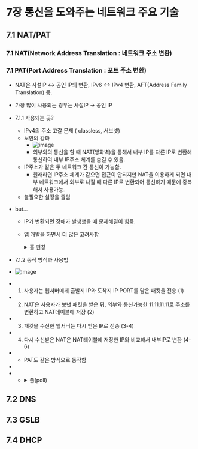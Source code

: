 # 7장 통신을 도와주는 네트워크 주요 기술

## 7.1 NAT/PAT
### 7.1 NAT(Network Address Translation : 네트워크 주소 변환)
### 7.1 PAT(Port Address Translation : 포트 주소 변환) 
+ NAT은 사설IP <-> 공인 IP의 변환, IPv6 <-> IPv4 변환, AFT(Address Family Translation) 등.
+ 가장 많이 사용되는 경우는 사설IP -> 공인 IP
+ 7.1.1 사용되는 곳?
  + IPv4의 주소 고갈 문제 ( classless, 서브넷)
  + 보안의 강화
    + ![image](https://user-images.githubusercontent.com/54886969/159718689-79d84575-905c-4810-85f8-cc2252be71a2.png)
    + 외부와의 통신을 할 때 NAT(방화벽)을 통해서 내부 IP를 다른 IP로 변환해 통신하여 내부 IP주소 체계를 숨길 수 있음.
  + IP주소가 같은 두 네트워크 간 통신이 가능함.
    + 원래라면 IP주소 체계가 같으면 접근이 안되지만 NAT을 이용하게 되면 내부 네트워크에서 외부로 나갈 때 다른 IP로 변환되어 통신하기 때문에 중복해서 사용가능.
  + 불필요한 설정을 줄임

+ but...
  + IP가 변환되면 장애가 발생했을 때 문제해결이 힘듦.
  + 앱 개발을 하면서 더 많은 고려사항 
    <details>
    <summary>홀 펀칭</summary>
    <div markdown="1">       



    </div>
    </details>
+ 7.1.2 동작 방식과 사용법
+ ![image](https://user-images.githubusercontent.com/54886969/159721855-6008a20e-11cc-46b7-b9bc-ef4472367c5b.png)
+ 1. 사용자는 웹서버에게 출발지 IP와 도착지 IP PORT를 담은 패킷을 전송  (1)
+ 2. NAT은 사용자가 보낸 패킷을 받은 뒤, 외부와 통신가능한 11.11.11.11로 주소를 변환하고 NAT테이블에 저장  (2)
+ 3. 패킷을 수신한 웹서버는 다시 받은 IP로 전송  (3-4)
+ 4. 다시 수신받은 NAT은 NAT테이블에 저장한 IP와 비교해서 내부IP로 변환 (4-6)
+ + PAT도 같은 방식으로 동작함
+
+ + <details>
    <summary>풀(poll)</summary>
    <div markdown="1">       

    동시 사용자가 매우 많을 때는 PAT에서 사용하는 공인 IP 주소를 IP 하나가 아닌 풀(Pool)로 구성

    </div>
    </details>
### 
## 7.2 DNS
## 7.3 GSLB
## 7.4 DHCP
